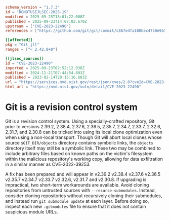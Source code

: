 ```toml
schema_version = "1.7.3"
id = "DONOTUSEJLSEC-2025-19"
modified = 2025-09-25T18:01:22.000Z
published = 2025-09-23T14:07:03.670Z
upstream = ["CVE-2023-22490"]
references = ["https://github.com/git/git/commit/c867e4fa180bec4750e9b54eb10f459030dbebfd", "https://github.com/git/git/security/advisories/GHSA-3wp6-j8xr-qw85", "https://github.com/git/git/security/advisories/GHSA-gw92-x3fm-3g3q", "https://security.gentoo.org/glsa/202312-15", "https://github.com/git/git/commit/c867e4fa180bec4750e9b54eb10f459030dbebfd", "https://github.com/git/git/security/advisories/GHSA-3wp6-j8xr-qw85", "https://github.com/git/git/security/advisories/GHSA-gw92-x3fm-3g3q", "https://security.gentoo.org/glsa/202312-15"]

[[affected]]
pkg = "Git_jll"
ranges = ["< 2.42.0+0"]

[[jlsec_sources]]
id = "CVE-2023-22490"
imported = 2025-09-23T02:52:12.936Z
modified = 2024-11-21T07:44:54.803Z
published = 2023-02-14T20:15:16.683Z
url = "https://services.nvd.nist.gov/rest/json/cves/2.0?cveId=CVE-2023-22490"
html_url = "https://nvd.nist.gov/vuln/detail/CVE-2023-22490"
```

# Git is a revision control system

Git is a revision control system. Using a specially-crafted repository, Git prior to versions 2.39.2, 2.38.4, 2.37.6, 2.36.5, 2.35.7, 2.34.7, 2.33.7, 2.32.6, 2.31.7, and 2.30.8 can be tricked into using its local clone optimization even when using a non-local transport. Though Git will abort local clones whose source `$GIT_DIR/objects` directory contains symbolic links, the `objects` directory itself may still be a symbolic link. These two may be combined to include arbitrary files based on known paths on the victim's filesystem within the malicious repository's working copy, allowing for data exfiltration in a similar manner as CVE-2022-39253.

A fix has been prepared and will appear in v2.39.2 v2.38.4 v2.37.6 v2.36.5 v2.35.7 v2.34.7 v2.33.7 v2.32.6, v2.31.7 and v2.30.8. If upgrading is impractical, two short-term workarounds are available. Avoid cloning repositories from untrusted sources with `--recurse-submodules`. Instead, consider cloning repositories without recursively cloning their submodules, and instead run `git submodule update` at each layer. Before doing so, inspect each new `.gitmodules` file to ensure that it does not contain suspicious module URLs.

